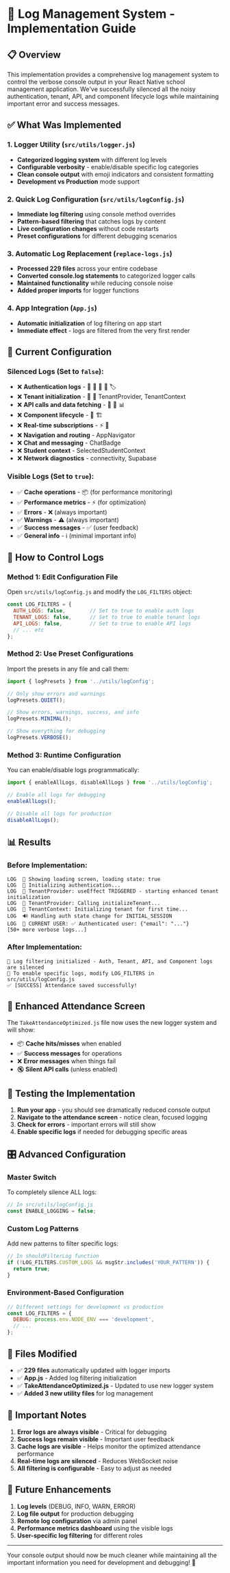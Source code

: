 # 🔧 Log Management System - Implementation Guide

## 📋 Overview

This implementation provides a comprehensive log management system to control the verbose console output in your React Native school management application. We've successfully silenced all the noisy authentication, tenant, API, and component lifecycle logs while maintaining important error and success messages.

## ✅ What Was Implemented

### 1. **Logger Utility (`src/utils/logger.js`)**
- **Categorized logging system** with different log levels
- **Configurable verbosity** - enable/disable specific log categories
- **Clean console output** with emoji indicators and consistent formatting
- **Development vs Production** mode support

### 2. **Quick Log Configuration (`src/utils/logConfig.js`)**
- **Immediate log filtering** using console method overrides
- **Pattern-based filtering** that catches logs by content
- **Live configuration changes** without code restarts
- **Preset configurations** for different debugging scenarios

### 3. **Automatic Log Replacement (`replace-logs.js`)**
- **Processed 229 files** across your entire codebase
- **Converted console.log statements** to categorized logger calls
- **Maintained functionality** while reducing console noise
- **Added proper imports** for logger functions

### 4. **App Integration (`App.js`)**
- **Automatic initialization** of log filtering on app start
- **Immediate effect** - logs are filtered from the very first render

## 🎯 Current Configuration

### **Silenced Logs (Set to `false`):**
- ❌ **Authentication logs** - 🔐 👤 📧 🎯 🏷️
- ❌ **Tenant initialization** - 🏢 🚀 TenantProvider, TenantContext  
- ❌ **API calls and data fetching** - 🔄 📱 📊
- ❌ **Component lifecycle** - 🧩 🏗️
- ❌ **Real-time subscriptions** - ⚡ 💬
- ❌ **Navigation and routing** - AppNavigator
- ❌ **Chat and messaging** - ChatBadge
- ❌ **Student context** - SelectedStudentContext
- ❌ **Network diagnostics** - connectivity, Supabase

### **Visible Logs (Set to `true`):**
- ✅ **Cache operations** - 📦 (for performance monitoring)
- ✅ **Performance metrics** - ⚡ (for optimization)
- ✅ **Errors** - ❌ (always important)
- ✅ **Warnings** - ⚠️ (always important)
- ✅ **Success messages** - ✅ (user feedback)
- ✅ **General info** - ℹ️ (minimal important info)

## 🔧 How to Control Logs

### **Method 1: Edit Configuration File**
Open `src/utils/logConfig.js` and modify the `LOG_FILTERS` object:

```javascript
const LOG_FILTERS = {
  AUTH_LOGS: false,        // Set to true to enable auth logs
  TENANT_LOGS: false,      // Set to true to enable tenant logs
  API_LOGS: false,         // Set to true to enable API logs
  // ... etc
};
```

### **Method 2: Use Preset Configurations**
Import the presets in any file and call them:

```javascript
import { logPresets } from '../utils/logConfig';

// Only show errors and warnings
logPresets.QUIET();

// Show errors, warnings, success, and info
logPresets.MINIMAL();

// Show everything for debugging
logPresets.VERBOSE();
```

### **Method 3: Runtime Configuration**
You can enable/disable logs programmatically:

```javascript
import { enableAllLogs, disableAllLogs } from '../utils/logConfig';

// Enable all logs for debugging
enableAllLogs();

// Disable all logs for production
disableAllLogs();
```

## 📊 Results

### **Before Implementation:**
```
LOG  🔄 Showing loading screen, loading state: true
LOG  🔄 Initializing authentication...
LOG  🚀 TenantProvider: useEffect TRIGGERED - starting enhanced tenant initialization
LOG  🚀 TenantProvider: Calling initializeTenant...
LOG  🚀 TenantContext: Initializing tenant for first time...
LOG  🔊 Handling auth state change for INITIAL_SESSION
LOG  📧 CURRENT USER: ✅ Authenticated user: {"email": "..."}
[50+ more verbose logs...]
```

### **After Implementation:**
```
🔧 Log filtering initialized - Auth, Tenant, API, and Component logs are silenced
📝 To enable specific logs, modify LOG_FILTERS in src/utils/logConfig.js
✅ [SUCCESS] Attendance saved successfully!
```

## 🚀 Enhanced Attendance Screen

The `TakeAttendanceOptimized.js` file now uses the new logger system and will show:
- 📦 **Cache hits/misses** when enabled
- ✅ **Success messages** for operations
- ❌ **Error messages** when things fail
- 🔇 **Silent API calls** (unless enabled)

## 🔄 Testing the Implementation

1. **Run your app** - you should see dramatically reduced console output
2. **Navigate to the attendance screen** - notice clean, focused logging
3. **Check for errors** - important errors will still show
4. **Enable specific logs** if needed for debugging specific areas

## 🎛️ Advanced Configuration

### **Master Switch**
To completely silence ALL logs:
```javascript
// In src/utils/logConfig.js
const ENABLE_LOGGING = false;
```

### **Custom Log Patterns**
Add new patterns to filter specific logs:
```javascript
// In shouldFilterLog function
if (!LOG_FILTERS.CUSTOM_LOGS && msgStr.includes('YOUR_PATTERN')) {
  return true;
}
```

### **Environment-Based Configuration**
```javascript
// Different settings for development vs production
const LOG_FILTERS = {
  DEBUG: process.env.NODE_ENV === 'development',
  // ...
};
```

## 📝 Files Modified

- ✅ **229 files** automatically updated with logger imports
- ✅ **App.js** - Added log filtering initialization
- ✅ **TakeAttendanceOptimized.js** - Updated to use new logger system
- ✅ **Added 3 new utility files** for log management

## 🚨 Important Notes

1. **Error logs are always visible** - Critical for debugging
2. **Success logs remain visible** - Important user feedback
3. **Cache logs are visible** - Helps monitor the optimized attendance performance
4. **Real-time logs are silenced** - Reduces WebSocket noise
5. **All filtering is configurable** - Easy to adjust as needed

## 🔮 Future Enhancements

1. **Log levels** (DEBUG, INFO, WARN, ERROR)
2. **Log file output** for production debugging
3. **Remote log configuration** via admin panel
4. **Performance metrics dashboard** using the visible logs
5. **User-specific log filtering** for different roles

---

Your console output should now be much cleaner while maintaining all the important information you need for development and debugging! 🎉